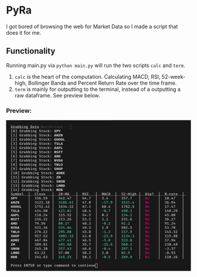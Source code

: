 # PyRa
I got bored of browsing the web for Market Data so I made a script that does it for me.

## Functionality
Running main.py via `python main.py` will run the two scripts `calc` and `term`.

1. `calc` is the heart of the computation. Calculating MACD, RSI, 52-week-high, Bollinger Bands and Percent Return Rate over the time frame.
2. `term` is mainly for outputting to the terminal, instead of a outputting a raw dataframe. See preview below.


### Preview:
![desktop preview](preview.png)
